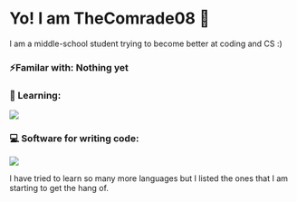 # Yo! I am TheComrade08 👋
I am a middle-school student trying to become better at coding and CS :)

### ⚡Familar with: Nothing yet
### 📖 Learning:
<img src="https://skillicons.dev/icons?i=cs,ts,py" />

### 💻 Software for writing code:
<img src="https://skillicons.dev/icons?i=vscode,visualstudio" />

I have tried to learn so many more languages but I listed the ones that I am starting to get the hang of.
